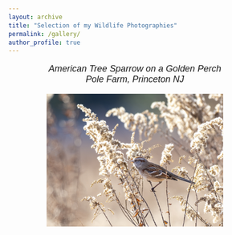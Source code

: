 ```yaml
---
layout: archive
title: "Selection of my Wildlife Photographies"
permalink: /gallery/
author_profile: true
---
```


<p align="center" style="font-family: Arial, sans-serif; font-size: 18px;">
    <i>American Tree Sparrow on a Golden Perch</i><br>
    <i>Pole Farm, Princeton NJ</i>
</p>
<p align="center">
    <img src="../files/bird_photos/american_tree_sparrow.jpeg" width="70%">
</p>